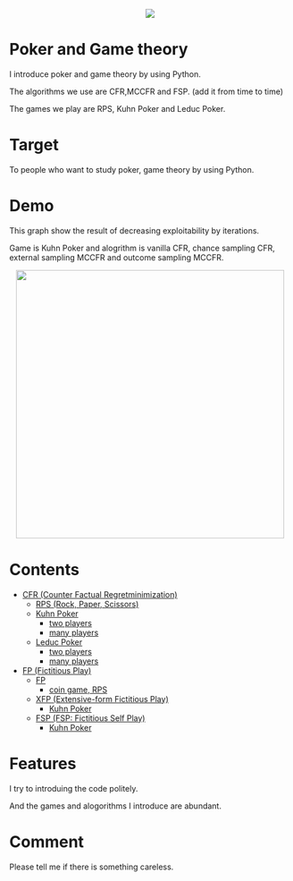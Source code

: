 <p align="center">
  <img src="https://user-images.githubusercontent.com/63486375/167800473-e344baff-921d-45dc-9234-8f992163d83a.JPG">
</p>

# Poker and Game theory

I introduce poker and game theory by using Python.

The algorithms we use are CFR,MCCFR and FSP. (add it from time to time)

The games we play are RPS, Kuhn Poker and Leduc Poker.

# Target

To people who want to study poker, game theory by using Python.

# Demo

This graph show the result of decreasing exploitability by iterations.

Game is Kuhn Poker and alogrithm is vanilla CFR, chance sampling CFR, external sampling MCCFR and outcome sampling MCCFR.

<p align="center">
  <img src="https://user-images.githubusercontent.com/63486375/166136125-5d15cd43-6eb7-4bbb-988a-fc04e6b0b2ad.png" width=480>
</p>

# Contents

- [CFR (Counter Factual Regretminimization)](https://github.com/yu5uke-1024/poker_and_game_theory/tree/28b7832b9766d8b329eb3b29e0569ea38c40f085/CFR)
  - [RPS (Rock, Paper, Scissors)](https://github.com/yu5uke-1024/poker_and_game_theory/blob/28b7832b9766d8b329eb3b29e0569ea38c40f085/CFR/RPS/RPS.py)
  - [Kuhn Poker](https://github.com/yu5uke-1024/poker_and_game_theory/tree/28b7832b9766d8b329eb3b29e0569ea38c40f085/CFR/Kuhn_Poker)
    - [two players](https://github.com/yu5uke-1024/poker_and_game_theory/blob/c5573836c2e3d90933b84c73b4a751ebbaef7389/CFR/Kuhn_Poker/CFR_Kuhn_Poker_two_player_exploitability_dfs.py)
    - [many players](https://github.com/yu5uke-1024/poker_and_game_theory/blob/c5573836c2e3d90933b84c73b4a751ebbaef7389/CFR/Kuhn_Poker/CFR_Kuhn_Poker.py)
  - [Leduc Poker](https://github.com/yu5uke-1024/poker_and_game_theory/tree/28b7832b9766d8b329eb3b29e0569ea38c40f085/CFR/Leduc_Poker)
    - [two players](https://github.com/yu5uke-1024/poker_and_game_theory/blob/c5573836c2e3d90933b84c73b4a751ebbaef7389/CFR/Leduc_Poker/CFR_Leduc_Poker_two_players.py)
    - [many players](https://github.com/yu5uke-1024/poker_and_game_theory/blob/c5573836c2e3d90933b84c73b4a751ebbaef7389/CFR/Leduc_Poker/CFR_Leduc_Poker.py)
- [FP (Fictitious Play)](https://github.com/yu5uke-1024/poker_and_game_theory/tree/28b7832b9766d8b329eb3b29e0569ea38c40f085/FP)
  - [FP](https://github.com/yu5uke-1024/poker_and_game_theory/tree/28b7832b9766d8b329eb3b29e0569ea38c40f085/FP/FP)
    - [coin game, RPS](https://github.com/yu5uke-1024/poker_and_game_theory/blob/28b7832b9766d8b329eb3b29e0569ea38c40f085/FP/FP/FP_Game_RPS.py)
  - [XFP (Extensive-form Fictitious Play)](https://github.com/yu5uke-1024/poker_and_game_theory/tree/28b7832b9766d8b329eb3b29e0569ea38c40f085/FP/XFP)
    - [Kuhn Poker](https://github.com/yu5uke-1024/poker_and_game_theory/blob/28b7832b9766d8b329eb3b29e0569ea38c40f085/FP/XFP/XFP_Kuhn_Poker.py)
  - [FSP (FSP: Fictitious Self Play)](https://github.com/yu5uke-1024/poker_and_game_theory/tree/28b7832b9766d8b329eb3b29e0569ea38c40f085/FP/FSP)
    - [Kuhn Poker](https://github.com/yu5uke-1024/poker_and_game_theory/tree/28b7832b9766d8b329eb3b29e0569ea38c40f085/FP/FSP/FSP_Kuhn_Poker)

# Features

I try to introduing the code politely.

And the games and alogorithms I introduce are abundant.

# Comment

Please tell me if there is something careless.

